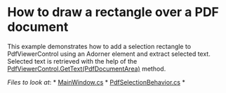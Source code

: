 # How to draw a rectangle over a PDF document

This example demonstrates how to add a selection rectangle to PdfViewerControl using an Adorner element and extract selected text.
Selected text is retrieved with the help of the [PdfViewerControl.GetText(PdfDocumentArea)](https://docs.devexpress.com/WPF/DevExpress.Xpf.PdfViewer.PdfViewerControl.GetText%28DevExpress.Pdf.PdfDocumentArea%29) method.

*Files to look at*: * [MainWindow.cs](./CS/WpfApplication1/MainWindow.xaml.cs) * [PdfSelectionBehavior.cs](./CS/WpfApplication1/PdfSelectionBehavior.cs) * 